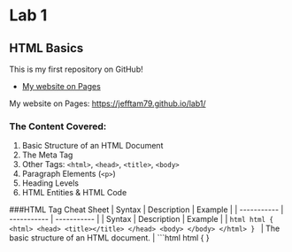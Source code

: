 # Lab 1
## HTML Basics

This is my first repository on GitHub!

- [My website on Pages](https://jefftam79.github.io/lab1/)

My website on Pages: https://jefftam79.github.io/lab1/

### The Content Covered:
1. Basic Structure of an HTML Document
2. The Meta Tag
3. Other Tags: `<html>`, `<head>`, `<title>`, `<body>`
4. Paragraph Elements (`<p>`)
5. Heading Levels
6. HTML Entities & HTML Code 

###HTML Tag Cheat Sheet
| Syntax | Description | Example |
| ----------- | ----------- | ----------- |
| Syntax | Description | Example |
| ```html
html
{
    <html>
        <head>
        <title></title>
        </head>
        <body>
        </body>
    </html>
}
``` | The basic structure of an HTML document. | ```html
html
{
    <html>
        <head>
            <meta charset="utf-8">
            <title></title>
        </head>
        <body>
        </body>
    </html>
}
``` |